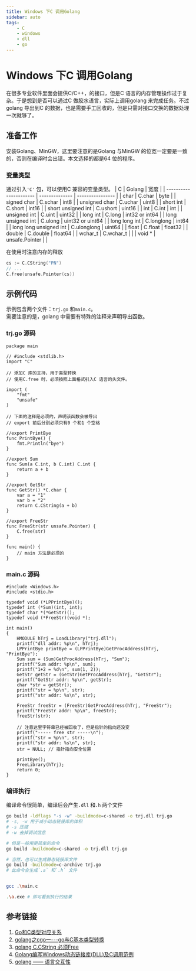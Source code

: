 ```yaml
---
title: Windows 下C 调用Golang  
sidebar: auto  
tags:  
    - C  
    - windows  
    - dll
    - go
---  
```


# Windows 下C 调用Golang   

在很多专业软件里面会提供C/C++，的接口，但是C 语言的内存管理操作过于复杂。于是想到是否可以通过C 做胶水语言，实际上调用golang 来完成任务。不过golang 导出到C 的数据，也是需要手工回收的，但是只需对接口交换的数据处理一次就够了。  

## 准备工作  
安装Golang、MinGW，这里要注意的是Golang 与MinGW 的位宽一定要是一致的，否则在编译时会出错。本文选择的都是64 位的程序。  

### 变量类型  
通过引入`'C'` 包，可以使用C 兼容的变量类型。
| C                      | Golang         | 宽度             |
| ---------------------- | -------------- | ---------------- |
| char                   | C.char         | byte             |
| signed char            | C.schar        | int8             |
| unsigned char          | C.uchar        | uint8            |
| short int              | C.short        | int16            |
| short unsigned int     | C.ushort       | uint16           |
| int                    | C.int          | int              |
| unsigned int           | C.uint         | uint32           |
| long int               | C.long         | int32 or int64   |
| long unsigned int      | C.ulong        | uint32 or uint64 |
| long long int          | C.longlong     | int64            |
| long long unsigned int | C.ulonglong    | uint64           |
| float                  | C.float        | float32          |
| double                 | C.double       | float64          |
| wchar_t                | C.wchar_t      |                  |
| void *                 | unsafe.Pointer |                  |

在使用时注意内存的释放  
```go
cs := C.CString("PN")
// ...
C.free(unsafe.Pointer(cs))
```

## 示例代码  
示例包含两个文件：`trj.go` 和`main.c`。  
需要注意的是，golang 中需要有特殊的注释来声明导出函数。  

### trj.go 源码  
```go{3,17,22,27,34}
package main

// #include <stdlib.h>
import "C"

// 添加C 库的支持，用于类型转换
// 使用C.free 时，必须按照上面格式引入C 语言的头文件。

import (
	"fmt"
	"unsafe"
)

// 下面的注释是必须的，声明该函数会被导出
// export 前后分别必须只有0 个和1 个空格

//export PrintBye
func PrintBye() {
	fmt.Println("bye")
}

//export Sum
func Sum(a C.int, b C.int) C.int {
	return a + b
}

//export GetStr
func GetStr() *C.char {
	var a = "1"
	var b = "2"
	return C.CString(a + b)
}

//export FreeStr
func FreeStr(str unsafe.Pointer) {
	C.free(str)
}

func main() {
    // main 方法是必须的
}
```  

### main.c 源码

```c{11,13,14,17,23-25,34}
#include <Windows.h>
#include <stdio.h>

typedef void (*LPPrintBye)();
typedef int (*Sum)(int, int);
typedef char *(*GetStr)();
typedef void (*FreeStr)(void *);

int main()
{
    HMODULE hTrj = LoadLibrary("trj.dll");
    printf("dll addr: %p\n", hTrj);
    LPPrintBye printBye = (LPPrintBye)GetProcAddress(hTrj, "PrintBye");
    Sum sum = (Sum)GetProcAddress(hTrj, "Sum");
    printf("Sum addr: %p\n", sum);
    printf("1+2 = %d\n", sum(1, 2));
    GetStr getStr = (GetStr)GetProcAddress(hTrj, "GetStr");
    printf("GetStr addr: %p\n", getStr);
    char *str = getStr();
    printf("str = %p\n", str);
    printf("str addr: %s\n", str);

    FreeStr freeStr = (FreeStr)GetProcAddress(hTrj, "FreeStr");
    printf("FreeStr addr: %p\n", freeStr);
    freeStr(str);
    
    // 注意这里字符串已经被回收了，但是指针的指向还没变
    printf("----- free str -----\n");
    printf("str = %p\n", str);
    printf("str addr: %s\n", str);
    str = NULL; // 指针指向安全位置

    printBye();
    FreeLibrary(hTrj);
    return 0;
}
```

### 编译执行
编译命令很简单，编译后会产生`.dll` 和`.h` 两个文件    
```bash
go build -ldflags "-s -w" -buildmode=c-shared -o trj.dll trj.go  
# -s, -w 用于减小动态链接库的体积  
# -s 压缩  
# -w 去掉调试信息  

# 但是一般用更简单的命令 
go build -buildmode=c-shared -o trj.dll trj.go

# 当然，也可以生成静态链接库文件  
go build -buildmode=c-archive trj.go    
# 此命令会生成`.a` 和`.h` 文件


gcc .\main.c  

.\a.exe # 即可看到执行的结果  
```


## 参考链接  
1. [Go和C类型对应关系](https://studygolang.com/articles/6798)
2. [golang之cgo一---go与C基本类型转换](https://www.cnblogs.com/adjk/p/9469845.html)
3. [golang C.CString 必须Free](https://my.oschina.net/u/1431106/blog/188646?p={{currentPage-1}})  
4. [Golang编写Windows动态链接库(DLL)及C调用范例](https://www.cnblogs.com/Kingram/p/12088087.html)
5. [golang —— 语言交互性](https://www.cnblogs.com/zhance/p/10135142.html)